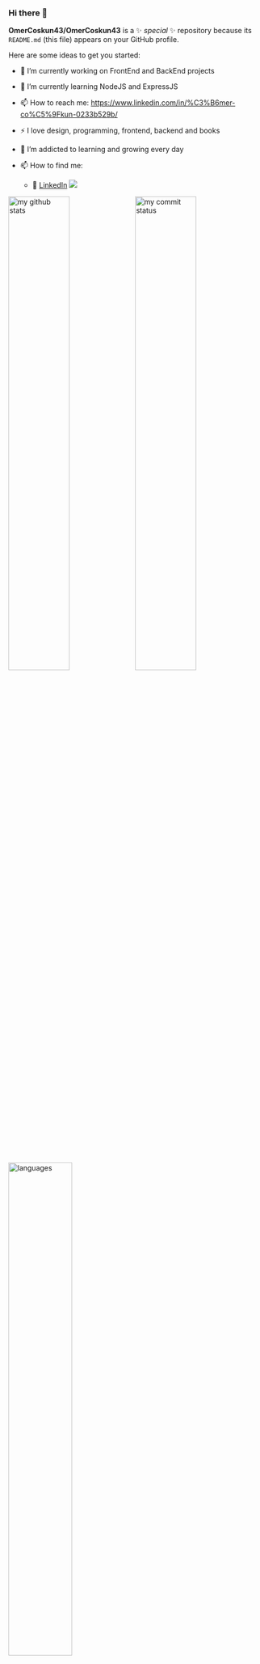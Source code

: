 ### Hi there 👋


**OmerCoskun43/OmerCoskun43** is a ✨ _special_ ✨ repository because its `README.md` (this file) appears on your GitHub profile.

Here are some ideas to get you started:

- 🔭 I’m currently working on FrontEnd and BackEnd projects
- 🌱 I’m currently learning NodeJS and ExpressJS
- 📫 How to reach me: https://www.linkedin.com/in/%C3%B6mer-co%C5%9Fkun-0233b529b/

- :zap: I love design, programming, frontend, backend and books
- 🌱 I’m addicted to learning and growing every day

- 📫 How to find me: 
  - :office: [LinkedIn](https://www.linkedin.com/in/%C3%B6mer-co%C5%9Fkun-0233b529b/)
![](https://komarev.com/ghpvc/?username=OmerCoskun43)

 <img src="https://github-readme-stats.vercel.app/api?username=OmerCoskun43&theme=chartreuse-dark" alt="my github stats" width="49%"/>

 <img src="https://github-readme-streak-stats.herokuapp.com/?user=OmerCoskun43&theme=chartreuse-dark" alt="my commit status" width="49%" />

 <img src="https://github-readme-stats.vercel.app/api/top-langs/?username=OmerCoskun43&theme=chartreuse-dark&layout=compact" alt="languages" width="50%">

![](https://media.giphy.com/media/iIqmM5tTjmpOB9mpbn/giphy.gif)
<img src=”https://media.giphy.com/media/iIqmM5tTjmpOB9mpbn/giphy.gif”/>

[![My Skills](https://skillicons.dev/icons?i=c,python,ts,js,html,css,react,redux,nodejs,express,pug,jquery,sass,bootstrap,materialui,styledcomponents,tailwind,jest,nodejs,sqlite,postgres,vscode,postman,github,wordpress&theme=light&perline=5)](https://skillicons.dev)

<h2 align="center">🚀Technical Skills</h2>
<div align="center">
<img      src="https://img.shields.io/badge/React-20232A?style=for-the-badge&logo=react&logoColor=61DAFB"  alt="Reactjs"  />
<img src="https://img.shields.io/badge/Next-black?style=for-the-badge&logo=next.js&logoColor=white" alt="Nextjs"  />
<img src="https://img.shields.io/badge/redux-%23593d88.svg?style=for-the-badge&logo=redux&logoColor=white"  alt="Redux" />      
<img      src="https://img.shields.io/badge/JavaScript-323330?style=for-the-badge&logo=javascript&logoColor=F7DF1E"    alt="JavaScript"  />
<img      src="https://img.shields.io/badge/typescript-%23007ACC.svg?style=for-the-badge&logo=typescript&logoColor=white"  alt="TypeScript"  />
</br>
<img      src="https://img.shields.io/badge/HTML5-E34F26?style=for-the-badge&logo=html5&logoColor=white"        alt="HTML5"        />
<img
src="https://img.shields.io/badge/CSS3-1572B6?style=for-the-badge&logo=css3&logoColor=white"  alt="CSS3"     />
<img        src="https://img.shields.io/badge/tailwindcss-%2338B2AC.svg?style=for-the-badge&logo=tailwind-css&logoColor=white" alt="tailwindcss" />
<img 
src="https://img.shields.io/badge/MUI-%230081CB.svg?style=for-the-badge&logo=mui&logoColor=white" />
<img
src="https://img.shields.io/badge/Bootstrap-563D7C?style=for-the-badge&logo=bootstrap&logoColor=white" alt="Bootstrap" />
<img src="https://img.shields.io/badge/Sass-CC6699?style=for-the-badge&logo=sass&logoColor=white" alt="Sass"  />
</br>
<img  src="https://img.shields.io/badge/Visual_Studio_Code-0078D4?style=for-the-badge&logo=visual%20studio%20code&logoColor=white" alt="VSCode"  />
</br>
<img
src="https://img.shields.io/badge/Python-14354C?style=for-the-badge&logo=python&logoColor=white"         alt="Python"         />
<img        src="https://img.shields.io/badge/Django-092E20?style=for-the-badge&logo=django&logoColor=white"         alt="Django"         />
      <img         src="https://img.shields.io/badge/PostgreSQL-316192?style=for-the-badge&logo=postgresql&logoColor=white"         alt="PostgreSQL"         />
<img  src="https://img.shields.io/badge/Node.js-43853D?style=for-the-badge&logo=node.js&logoColor=white"         alt="Nodejs"         />
<img        src="https://img.shields.io/badge/express.js-%23404d59.svg?style=for-the-badge&logo=express&logoColor=%2361DAFB"        />
<img        src="https://img.shields.io/badge/MongoDB-%234ea94b.svg?style=for-the-badge&logo=mongodb&logoColor=white"        />
</br>
<img src="https://img.shields.io/badge/GIT-E44C30?style=for-the-badge&logo=git&logoColor=white" alt="GIT"
        />
<img src="https://img.shields.io/badge/Jira-0052CC?style=for-the-badge&logo=Jira&logoColor=white" alt="JIRA" />

</div>

[![Github Badge](https://img.shields.io/badge/-Github-000?style=quare&labelColor=000&logo=Github&logoColor=white&link=link)](link) 
[![Instagram Badge](https://img.shields.io/badge/-Instagram-C13584?style=flat-quare&labelColor=C13584&logo=instagram&logoColor=white&link=link)](link) 
[![Medium Badge](https://img.shields.io/badge/-Medium-757575?style=flat-quare&labelColor=757575&logo=Medium&logoColor=white&link=link)](link) 
[![Blogger Badge](https://img.shields.io/badge/-Blogger-FF9800?style=flat-quare&labelColor=FF9800&logo=Blogger&logoColor=white&link=link)](link)



[![Linkedin: VPA] (https://img.shields.io/badge/linkedin-%230077B5.svg?&style=for-the-badge&logo=linkedin&logoColor=white)]
(https://www.linkedin.com/in/%C3%B6mer-co%C5%9Fkun-0233b529b/)


</br>

<h2 align="center">My Top Projects</h2>


<br>

###
<table style="width:100%">
  <tr>
    <th>Repo Link</th>
    <th>Project Demo</th>
    <th>Stack</th>
    <th>Project Preview </th>
  </tr>
    <tr>
    <td><a href="https://github.com/OmerCoskun43/RentACarApi-Client">RENT A CAR APP v1<a/></td>
    <td><a href="https://rent-a-car-api-client.vercel.app/">Demo Link</a> </td>
    <td><p>MERN STACK - NODEJS </p></td>
    <td  width="50%"><img src="https://github.com/OmerCoskun43/RentACarApi-Client/assets/144324576/dd6e632a-e4e3-4a36-85b3-39d183bc535d"/></p></td>
  </tr>
    <tr>
    <td><a href="https://github.com/OmerCoskun43/HotelApi-Client">HOTEL BOOKING APP<a/></td>
    <td><a href="https://hotel-api-client.vercel.app/">Demo Link</a> </td>
    <td><p>MERN STACK - NODEJS </p></td>
    <td  width="50%"><img src="https://github.com/OmerCoskun43/HotelApi-Client/assets/144324576/5ddc11a0-96c7-423d-a2ea-4dfcbad4779d"/></p></td>
  </tr>
  <tr>
    <td><a href="https://github.com/OmerCoskun43/BlogPost-Client">BLOG APP<a/></td>
    <td><a href="https://blog-post-client-one.vercel.app/">Demo Link</a> </td>
    <td><p>MERN STACK - NODEJS </p></td>
    <td  width="50%"><img src="https://github.com/OmerCoskun43/BlogPost-Client/assets/144324576/6b2b67fb-5405-4a07-b475-f5bf59f5fd82"/></p></td>
  </tr>
      <tr>
    <td><a href="https://github.com/OmerCoskun43/TodoApp-Client">TODO APP<a/></td>
    <td><a href="https://todo-app-client-nu.vercel.app/">Demo Link</a> </td>
    <td><p>MERN STACK - NODEJS </p></td>
    <td  width="50%"><img src="https://github.com/OmerCoskun43/TodoApp-Server/assets/144324576/7b58cae4-cc21-432e-93bc-ede2f781baad"/></p></td>
  </tr>
  <tr>
    <td><a href="https://github.com/OmerCoskun43/client-bookstore">BOOKSTORE APP<a/></td>
    <td><a href="https://client-bookstore.vercel.app/">Demo Link</a> </td>
    <td><p>MERN STACK - NODEJS</p></td>
    <td  width="50%"><img src="https://github.com/OmerCoskun43/client-bookstore/assets/144324576/b112c451-2253-49d7-821a-ccfe53f97749"/></p></td>
  </tr>
  <tr>
    <td><a href="https://github.com/OmerCoskun43/STOCK-APP-V2?tab=readme-ov-file">STOCK APP<a/></td>
    <td><a href="https://stock-app-v2-react-mui-tailwind-redux.netlify.app/">Demo Link</a> </td>
    <td><p>React JS</p></td>
    <td  width="50%"><img src="https://github.com/OmerCoskun43/STOCK-APP-V2/assets/144324576/09873f91-7ff5-46bb-b768-27e146a5b636"/></p></td>
  </tr>
        <tr>
    <td><a href="https://github.com/OmerCoskun43/cskn-store-typescript-tailwind">STORE APP<a/></td>
    <td><a href="https://cskn-store-typescript-tailwind.netlify.app/">Demo Link</a> </td>
    <td><p>TypeScript Tailwind</p></td>
    <td  width="50%"><img src="https://github.com/OmerCoskun43/cskn-store-typescript-tailwind/assets/144324576/405e966c-008b-4acf-a37e-e8d75dac6fa8"/></p></td>
  </tr>
 <tr>
    <td><a href="https://github.com/OmerCoskun43/BlogApp-Redux-Mui-React">BLOG APP<a/></td>
    <td><a href="https://blogapp-redux-mui-react.netlify.app/">Demo Link</a> </td>
    <td><p>REACT REDUX TOOLkit</p></td>
    <td  width="50%"><img src="https://github.com/OmerCoskun43/BlogApp-Redux-Mui-React/assets/144324576/98c8b509-eaaf-4901-a9ae-e5c5051dd90a"/></p></td>
  </tr>
   <tr>
    <td><a href="https://github.com/OmerCoskun43/recipe-app-with-firebase-react">RECIPE APP<a/></td>
    <td><a href="https://recipe-app-with-firebase-and-react.netlify.app/">Demo Link</a> </td>
    <td><p>REACT FIREBASE</p></td>
    <td  width="50%"><img src="https://github.com/OmerCoskun43/recipe-app-with-firebase-react/assets/144324576/8008c18a-564a-4f5c-b952-0e93e210477b"/></p></td>
  </tr>

  <tr>
    <td><a href="https://github.com/OmerCoskun43/movie-app-with-firebase">MOVIE APP<a/></td>
    <td><a href="https://movie-app-with-firebase.netlify.app/">Demo Link</a> </td>
    <td><p>REACT TAILWIND FIREBASE</p></td>
    <td  width="50%"><img src="https://github.com/OmerCoskun43/movie-app-with-firebase/assets/144324576/fc0876d5-7ccd-48b2-910b-2f08edffd1d0"/></p></td>
  </tr>
    <tr>
    <td><a href="https://github.com/OmerCoskun43/Cskn-Store?tab=readme-ov-file">E-COMMERCE APP<a/></td>
    <td><a href="https://cskn-store-with-react.netlify.app/">Demo Link</a> </td>
    <td><p>REACT TAILWIND </p></td>
    <td  width="50%"><img src="https://github.com/OmerCoskun43/Cskn-Store/assets/144324576/d8c4afb6-4cb6-4224-85a1-8ded960616e5"/></p></td>
          <tr>
    <td><a href="https://github.com/OmerCoskun43/Shopping-Cart-APP?tab=readme-ov-file">SHOPPING CART APP<a/></td>
    <td><a href="https://shopping-cart-app-with-react.netlify.app/">Demo Link</a> </td>
    <td><p>REACT APP </p></td>
    <td  width="50%"><img src="https://github.com/OmerCoskun43/Shopping-Cart-APP/assets/144324576/c06db197-636a-4075-b79e-676ab86d575a"/></p></td>
                <tr>
    <td><a href="https://github.com/OmerCoskun43/e-ticaret-sitesi-ecommerce-site?tab=readme-ov-file">E-COMMERCE WEBSITE<a/></td>
    <td><a href="https://e-ticaret-sitesi-e-commerce-site.netlify.app/">Demo Link</a> </td>
    <td><p>REACT REDUX BOOTSTRAP APP </p></td>
    <td  width="50%"><img src="https://github.com/OmerCoskun43/e-ticaret-sitesi-ecommerce-site/assets/144324576/8ff08fa5-adf1-46ec-91f2-39f81efb1ca0"/></p></td>
  </tr>
                  <tr>
    <td><a href="https://github.com/OmerCoskun43/project-4-appoinment-app">APPOINTMENT APP FOR HOSPITALS<a/></td>
    <td><a href="https://cskn-hospital.netlify.app/">Demo Link</a> </td>
    <td><p>REACT  BOOTSTRAP APP </p></td>
    <td  width="50%"><img src="https://github.com/OmerCoskun43/project-4-appoinment-app/assets/144324576/5c72749f-969d-46c0-ad23-e05128ccb17e"/></p></td>
  </tr>

  
    

      
</table>




















